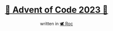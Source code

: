 <div align="center">

# [🎄 Advent of Code 2023 🌟](https://adventofcode.com/2023)

written in [🕊️ Roc](https://www.roc-lang.org/)

</div>

